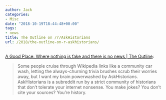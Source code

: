 ```yaml
---
author: Jack
categories:
- Misc
date: "2018-10-19T18:44:48+00:00"
tags:
- news
title: The Outline on /r/AskHistorians
url: /2018/the-outline-on-r-askhistorians/
---
```

[A Good Place: Where nothing is fake and there is no news | The Outline][1]:

> Some people cruise through Wikipedia links like a community car wash, letting the always-churning trivia brushes scrub their worries away, but I want my brain powerwashed by AskHistorians. AskHistorians is a subreddit run by a strict community of historians that don’t tolerate your internet nonsense. You make jokes? You don’t cite your sources? You’re history.

 [1]: https://theoutline.com/post/6428/a-good-place-where-nothing-is-fake-and-there-is-no-news?zd=1&zi=6qz7pavq